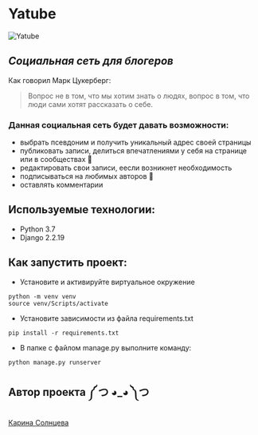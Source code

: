 # Yatube
![Yatube](https://blogger.googleusercontent.com/img/a/AVvXsEiEETHLd5rBb04YhKUlu_zhQiHd12xRQQbxn3z916wba8XxGexQ4J7Cdlj0Lma38MHeu-G55vIey7t3y7X1f2mc1xuDk_UsY3VMn5Fw38sEURzHhMzV5e5htb6ONIegP3eevcpkjejwez6Zci9VCUBaZPR7u3F7MnCdsQhY6DThcXwTXluqMoE2CBXFQA=w640-h350)
## _Социальная сеть для блогеров_


Как говорил Марк Цукерберг: 
> Вопрос не в том, что мы хотим знать о людях, 
> вопрос в том, что люди сами хотят рассказать о себе.

### Данная социальная сеть будет давать **возможности**:
- выбрать псевдоним и получить уникальный адрес своей страницы 
- публиковать записи, делиться впечатлениями у себя на странице или в сообществах 📝 
- редактировать свои записи, еесли возникнет необходимость
- подписываться на любимых авторов 💖
- оставлять комментарии

## Используемые технологии:
- Python 3.7
- Django 2.2.19

## Как запустить проект:
- Установите и активируйте виртуальное окружение
```
python -m venv venv
source venv/Scripts/activate
``` 
- Установите зависимости из файла requirements.txt
```
pip install -r requirements.txt
``` 
- В папке с файлом manage.py выполните команду:
```
python manage.py runserver
```
## Автор проекта ༼ つ ◕_◕ ༽つ
[Карина Солнцева](https://vk.com/shapendus)  
